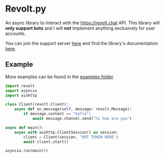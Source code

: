 # Revolt.py

An async library to interact with the https://revolt.chat API. This library will **only support bots** and I will **not** implement anything exclusively for user accounts.

You can join the support server [here](https://rvlt.gg/FDXER6hr) and find the library's documentation [here](https://revoltpy.readthedocs.io/en/latest/).

## Example

More examples can be found in the [examples folder](https://github.com/revoltchat/revolt.py/blob/master/examples).

```py
import revolt
import asyncio
import aiohttp

class Client(revolt.Client):
    async def on_message(self, message: revolt.Message):
        if message.content == "hello":
            await message.channel.send("hi how are you")

async def main():
    async with aiohttp.ClientSession() as session:
        client = Client(session, "BOT TOKEN HERE")
        await client.start()

asyncio.run(main())
```
